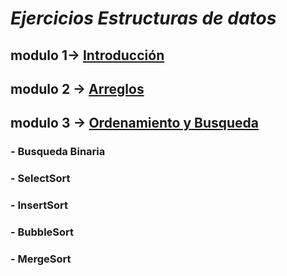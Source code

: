 # *Ejercicios Estructuras de datos*
## modulo 1-> [Introducción](https://github.com/SantiagoMaciasRuiz/Estructura-de-datos-PY/tree/main/modulo%201)
## modulo 2 -> [Arreglos](https://github.com/SantiagoMaciasRuiz/Estructura-de-datos-PY/tree/main/modulo%202)
## modulo 3 -> [Ordenamiento y Busqueda]([https://github.com/SantiagoMaciasRuiz/Estructura-de-datos-PY/tree/main/modulo%202](https://github.com/SantiagoMaciasRuiz/Estructura-de-datos-PY/tree/main/modulo%203))
### - Busqueda Binaria
### - SelectSort
### - InsertSort
### - BubbleSort
### - MergeSort
